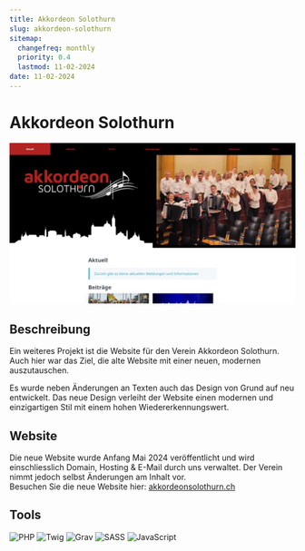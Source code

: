 ```yaml
---
title: Akkordeon Solothurn
slug: akkordeon-solothurn
sitemap:
  changefreq: monthly
  priority: 0.4
  lastmod: 11-02-2024
date: 11-02-2024
---
```


# Akkordeon Solothurn

![Akkordeon Solothurn](akkordeon-solothurn.webp?lightbox&resize=600)

## Beschreibung

Ein weiteres Projekt ist die Website für den Verein Akkordeon Solothurn. Auch hier war das Ziel, die alte Website mit einer neuen, modernen auszutauschen.

Es wurde neben Änderungen an Texten auch das Design von Grund auf neu entwickelt. Das neue Design verleiht der Website einen modernen und einzigartigen Stil mit einem hohen Wiedererkennungswert.

## Website
Die neue Website wurde Anfang Mai 2024 veröffentlicht und wird einschliesslich Domain, Hosting & E-Mail durch uns verwaltet. Der Verein nimmt jedoch selbst Änderungen am Inhalt vor.  
Besuchen Sie die neue Website hier: [akkordeonsolothurn.ch](https://akkordeonsolothurn.ch)

## Tools
![PHP](https://img.shields.io/badge/PHP-black?style=for-the-badge&amp;logo=PHP)
![Twig](https://img.shields.io/badge/Twig-black?style=for-the-badge&amp;logo=Twig)
![Grav](https://img.shields.io/badge/Grav-black?style=for-the-badge&amp;logo=Grav)
![SASS](https://img.shields.io/badge/SASS-black?style=for-the-badge&amp;logo=SASS)
![JavaScript](https://img.shields.io/badge/JavaScript-black?style=for-the-badge&amp;logo=JavaScript)
